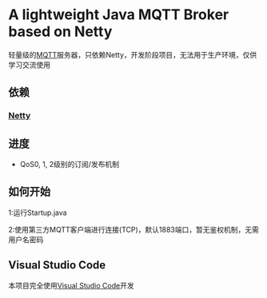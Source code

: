 # A lightweight Java MQTT Broker based on Netty
轻量级的[MQTT](http://www.mqtt.org/)服务器，只依赖Netty，开发阶段项目，无法用于生产环境，仅供学习交流使用

## 依赖
### [Netty](https://github.com/netty/netty)

## 进度
* QoS0, 1, 2级别的订阅/发布机制

## 如何开始
1:运行Startup.java

2:使用第三方MQTT客户端进行连接(TCP)，默认1883端口，暂无鉴权机制，无需用户名密码

## Visual Studio Code
本项目完全使用[Visual Studio Code](https://github.com/Microsoft/vscode)开发 

